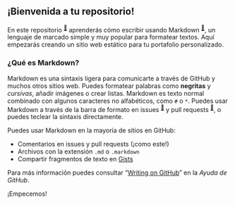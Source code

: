 ## ¡Bienvenida a tu repositorio!

En este repositorio <sup>[:book:](https://help.github.com/articles/github-glossary/#repository)</sup> aprenderás cómo escribir usando Markdown <sup>[:book:](https://help.github.com/articles/github-glossary/#markdown)</sup>, un lenguaje de marcado simple y muy popular para formatear textos. Aquí empezarás creando un sitio web estático para tu portafolio personalizado.

### ¿Qué es Markdown?

Markdown es una sintaxis ligera para comunicarte a través de GitHub y muchos otros sitios web. Puedes formatear palabras como **negritas** y _cursivas_, añadir imágenes o crear listas. Markdown es texto normal combinado con algunos caracteres no alfabéticos, como `#` o `*`. Puedes usar Markdown a través de la barra de formato en issues <sup>[:book:](https://help.github.com/articles/github-glossary/#issues)</sup> y pull requests <sup>[:book:](https://help.github.com/articles/github-glossary/#pull-request)</sup>, o puedes teclear la sintaxis directamente.

Puedes usar Markdown en la mayoría de sitios en GitHub:

- Comentarios en issues y pull requests (¡como este!)
- Archivos con la extensión `.md` o `.markdown` 
- Compartir fragmentos de texto en [Gists](https://help.github.com/en/articles/about-gists)

Para más información puedes consultar “[Writing on GitHub](https://help.github.com/categories/writing-on-github/)” en la _Ayuda de GitHub_.

¡Empecemos!